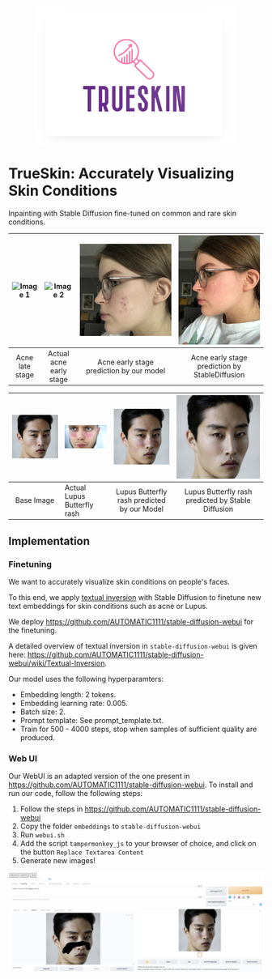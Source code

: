 <p align="center">
  <img src="Frederieke/Loho.png" />
</p>

# TrueSkin: Accurately Visualizing Skin Conditions

Inpainting with Stable Diffusion fine-tuned on common and rare skin conditions.

![Image 1](Frederieke/11Late.png) | ![Image 2](Frederieke/mid.jpg) | ![Image 3](Frederieke/fredericke_pred.png)  | ![Image 4](Frederieke/frederieke_pred_not_tuned.jpg)
:-------------------------:|:-------------------------:|:-------------------------:|:-------------------------:
 Acne late stage     |  Actual acne early stage      |  Acne early stage prediction by our model      |  Acne early stage prediction by StableDiffusion


![Image 1](Frederieke/lups_base.jpeg) |  ![Image 2](Lupus/lupus.jpeg) | ![Image 3](Frederieke/lupus_pred.jpeg) | ![Image 4](Frederieke/lupus_stable.jpeg)
:-------------------------:|:-------------------------|:-------------------------:|:-------------------------:
 Base Image    | Actual Lupus Butterfly rash |  Lupus Butterfly rash predicted by our Model     |  Lupus Butterfly rash predicted by Stable Diffusion

## Implementation

### Finetuning

We want to accurately visualize skin conditions on people's faces.

To this end, we apply [textual inversion](https://arxiv.org/abs/2208.01618) with Stable Diffusion
to finetune new text embeddings for skin conditions such as acne or Lupus.

We deploy https://github.com/AUTOMATIC1111/stable-diffusion-webui for the finetuning.

A detailed overview of textual inversion in `stable-diffusion-webui` is given here:
https://github.com/AUTOMATIC1111/stable-diffusion-webui/wiki/Textual-Inversion.

Our model uses the following hyperparamters:
* Embedding length: 2 tokens.
* Embedding learning rate: 0.005.
* Batch size: 2.
* Prompt template: See prompt_template.txt.
* Train for 500 - 4000 steps, stop when samples of sufficient quality are produced.


### Web UI

Our WebUI is an adapted version of the one present in https://github.com/AUTOMATIC1111/stable-diffusion-webui. To install and run our code, follow the following steps:

1) Follow the steps in https://github.com/AUTOMATIC1111/stable-diffusion-webui
2) Copy the folder `embeddings` to `stable-diffusion-webui`
3) Run `webui.sh`
4) Add the script `tampermonkey_js` to your browser of choice, and click on the button `Replace Textarea Content`
5) Generate new images!

<p align="center">
  <img src="readme_pics/webinterface.png" />
</p>
